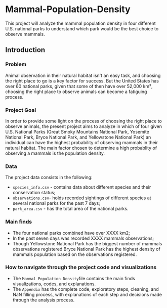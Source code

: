 # Mammal-Population-Density
This project will analyze the mammal population density in four different U.S. national parks to understand which park would be the best choice to observe mammals. 

## Introduction 

### Problem 
Animal observation in their natural habitat isn't an easy task, and choosing the right place to go is a key factor for success. But the United States has over 60 national parks, given that some of then have over 52,000 km², choosing the right place to observe animals can become a fatiguing process.

### Project Goal 
In order to provide some light on the process of choosing the right place to observe animals, the present project aims to analyze in which of four given U.S. National Parks (Great Smoky Mountains National Park, Yosemite National Park, Bryce National Park, and Yellowstone National Park) an individual can have the highest probability of observing mammals in their natural habitat. The main factor chosen to determine a high probablity of observing a mammals is the population density.  

### Data 
The project data consists in the following:
- ```species_info.csv``` - contains data about different species and their conservation status;
- ```observations.csv```- holds recorded sightings of different species at several national parks for the past 7 days;
- ```park_area.csv``` - has the total area of the national parks.

### Main finds
- The four national parks combined have over XXXX km2;
- In the past seven days was recorded XXXX mammals observations;
- Though Yellowstone National Park has the biggest number of mammals observations registered Bryce National Park has the highest density of mammals population based on the observations registered.

### How to navigate through the project code and visualizations
- The ```Mammal Population Density```file contains the main finds visualizations, codes, and explanations.
- The ```Appendix``` has the complete code, exploratory steps, cleaning, and NaN filling process, with explanations of each step and decisions made through the analysis process.

